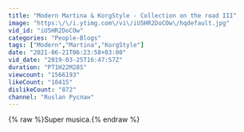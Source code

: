 ```yaml
---
title: "Modern Martina & KorgStyle - Collection on the road III"
image: "https:\/\/i.ytimg.com\/vi\/iU5HR2DoCOw\/hqdefault.jpg"
vid_id: "iU5HR2DoCOw"
categories: "People-Blogs"
tags: ["Modern","Martina","KorgStyle"]
date: "2021-06-21T06:23:58+03:00"
vid_date: "2019-03-25T16:47:57Z"
duration: "PT1H22M28S"
viewcount: "1566193"
likeCount: "10415"
dislikeCount: "872"
channel: "Ruslan Руслан"
---
```

{% raw %}Super musica.{% endraw %}
